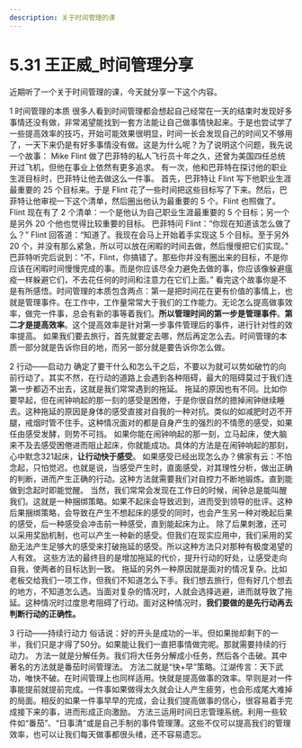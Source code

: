 ```yaml
---
description: 关于时间管理的课
---
```


# 5.31 王正威\_时间管理分享

近期听了一个关于时间管理的课，今天就分享一下这个内容。  
  
1 时间管理的本质 很多人看到时间管理都会想起自己经常在一天的结束时发现好多事情还没有做，非常渴望能找到一套方法能让自己做事情快起来。于是也尝试学了一些提高效率的技巧，开始可能效果很明显，时间一长会发现自己的时间又不够用了，一天下来仍是有好多事情没有做。这是为什么呢？为了说明这个问题，我先说一个故事： Mike Flint 做了巴菲特的私人飞行员十年之久，还曾为美国四任总统开过飞机，但他在事业上依然有更多追求。 有一次，他和巴菲特在探讨他的职业生涯目标时，巴菲特让他去做这么一件事。 首先，巴菲特让 Flint 写下他职业生涯最重要的 25 个目标来。于是 Flint 花了一些时间把这些目标写了下来。然后，巴菲特让他审视一下这个清单，然后圈出他认为最重要的 5 个。Flint 也照做了。 Flint 现在有了 2 个清单：一个是他认为自己职业生涯最重要的 5 个目标；另一个是另外 20 个他也觉得比较重要的目标。 巴菲特问 Flint：“你现在知道该怎么做了么？” Flint 回答道：“知道了。我现在会马上开始着手实现这 5 个目标。至于另外 20 个，并没有那么紧急，所以可以放在闲暇的时间去做，然后慢慢把它们实现。” 巴菲特听完后说到：“不，Flint，你搞错了。那些你并没有圈出来的目标，不是你应该在闲暇时间慢慢完成的事。而是你应该尽全力避免去做的事，你应该像躲避瘟疫一样躲避它们，不去花任何的时间和注意力在它们上面。” 看完这个故事你是不是有所感悟。时间管理的本质包含两点：第一是把时间花在更有价值的事情上，也就是管理事件。在工作中，工作量常常大于我们的工作能力。无论怎么提高做事效率，做完一件事，总会有新的事等着我们。**所以管理时间的第一步是管理事件**。**第二才是提高效率**。这个提高效率是针对第一步事件管理后的事件，进行针对性的效率提高。 如果我们要去旅行，首先就要定去哪，然后再定怎么去。时间管理的本质一部分就是告诉你目的地，而另一部分就是要告诉你怎么做。

2 行动——启动力 确定了要干什么和怎么干之后，不要以为就可以势如破竹的向前行动了。其实不然，在行动的道路上会遇到各种阻碍，最大的阻碍莫过于我们连第一步都迈不出去，这就是我们常常遇到的拖延。 拖延的原因也有不同。比如你要早起，但在闹钟响起的那一刻的感受是困倦，于是你很自然的摁掉闹钟继续睡去。这种拖延的原因是身体的感受直接对自我的一种对抗。类似的如减肥时迈不开腿，戒烟时管不住手。这种情况面对的都是自身产生的强烈的不情愿的感受，如果任由感受发酵，则势不可挡。 如果你能在闹钟响起的那一刻，立马起床，使大脑来不及去感受困倦进而阻止起床，你就能成功。具体的方法是在闹钟响起的那刻，心中默念321起床，**让行动快于感受**。 如果感受已经出现怎么办？佛家有云：不怕念起，只怕觉迟。也就是说，当感受产生时，直面感受，对其理性分析，做出正确的判断，进而产生正确的行动。这种方法就需要我们对自控力不断地锻炼。直到能做到念起时即能觉醒。 当然，我们常常会发现在工作日的时候，闹钟总是能叫醒我们。这就是一种捆绑策略。如果不起床会导致迟到，进而受到领导的批评。这种后果捆绑策略，会导致在产生不想起床的感受的同时，也会产生另一种对晚起后果的感受，后一种感受会冲击前一种感受，直到能起床为止。 除了后果刺激，还可以采用奖励机制，也可以产生一种新的感受。但我们在现实应用中，我们采用的奖励无法产生足够大的感受来打破拖延的感受。所以这种方法只对那种有极度渴望的人有效。 这些方法的最终目的是增加拖延的代价，提升行动的好处，让感受走向自我，使两者的目标达到一致。 拖延的另外一种原因就是面对的情况复杂。比如老板交给我们一项工作，但我们不知道怎么下手。我们想去旅行，但有好几个想去的地方，不知道怎么选。当面对复杂的情况时，人就会选择逃避，进而就导致了拖延。这种情况时过度思考阻碍了行动。面对这种情况时，**我们要做的是先行动再去判断行动的正确性。**   
  
3 行动——持续行动力 俗话说：好的开头是成功的一半。但如果抛却剩下的一半，我们只是才得了50分。如果能让我们一直把事情做完呢。那就需要持续的行动力。 方法一就是分解任务。我们将大任务分解成小任务，然后各个击破。其中著名的方法就是番茄时间管理法。 方法二就是“快+早”策略。江湖传言：天下武功，唯快不破。在时间管理上也同样适用。快就是提高做事的效率。早则是对一件事能提前就提前完成。一件事如果做得太久就会让人产生疲劳，也会形成尾大难掉的局面。相反的如果一件事早早的完成，会让我们提高做事的信心，很容易着手完成接下来的事，进而形成正向激励。 方法三运用时间日志管理系统。利用一些软件如“番茄”、“日事清”或是自己手制的事件管理薄。这些不仅可以提高我们的管理效率，也可以让我们每天做事都很头绪，还不容易遗忘。

